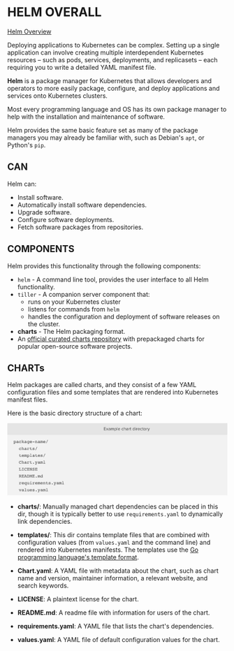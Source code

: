# HELM OVERALL

[Helm Overview](https://www.digitalocean.com/community/tutorials/an-introduction-to-helm-the-package-manager-for-kubernetes)


Deploying applications to Kubernetes can be complex. Setting up a single application can involve creating multiple interdependent Kubernetes resources – such as pods, services, deployments, and replicasets – each requiring you to write a detailed YAML manifest file.

**Helm** is a package manager for Kubernetes that allows developers and operators to more easily package, configure, and deploy applications and services onto Kubernetes clusters.


Most every programming language and OS has its own package manager to help with the installation and maintenance of software. 

Helm provides the same basic feature set as many of the package managers you may already be familiar with, such as Debian's `apt`, or Python's `pip`.



## CAN

Helm can:
 - Install software.
 - Automatically install software dependencies.
 - Upgrade software.
 - Configure software deployments.
 - Fetch software packages from repositories.


## COMPONENTS

Helm provides this functionality through the following components:
  - `helm` - A command line tool, provides the user interface to all Helm functionality.
  - `tiller` - A companion server component that:
    - runs on your Kubernetes cluster
    - listens for commands from `helm`
    - handles the configuration and deployment of software releases on the cluster.
  - **charts** - The Helm packaging format.
  - An [official curated charts repository](https://github.com/helm/charts) with prepackaged charts for popular open-source software projects.




## CHARTs

Helm packages are called charts, and they consist of a few YAML configuration files and some templates that are rendered into Kubernetes manifest files. 

Here is the basic directory structure of a chart:



![Typical Helm Chart](https://github.com/propalparolnapervom/OVERALL/blob/master/Pictures/helm_typical_chart.png "Typical Helm Chart")


 - **charts/**: Manually managed chart dependencies can be placed in this dir, though it is typically better to use `requirements.yaml` to dynamically link dependencies.

 - **templates/**: This dir contains template files that are combined with configuration values (from `values.yaml` and the command line) and rendered into Kubernetes manifests. The templates use the [Go programming language's template format](https://golang.org/pkg/text/template).

 - **Chart.yaml**: A YAML file with metadata about the chart, such as chart name and version, maintainer information, a relevant website, and search keywords.

 - **LICENSE**: A plaintext license for the chart.

 - **README.md**: A readme file with information for users of the chart.

 - **requirements.yaml**: A YAML file that lists the chart's dependencies.

 - **values.yaml**: A YAML file of default configuration values for the chart.
























